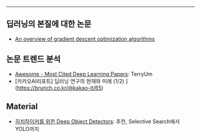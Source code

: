 





---
## 딥러닝의 본질에 대한 논문

- [An overview of gradient descent optimization algorithms](https://arxiv.org/abs/1609.04747)


## 논문 트렌드 분석

- [Awesome - Most Cited Deep Learning Papers](https://github.com/terryum/awesome-deep-learning-papers): TerryUm
- [카카오AI리포트] 딥러닝 연구의 현재와 미래 (1/2) ](https://brunch.co.kr/@kakao-it/65)



## Material 

- [히치하이커를 위한 Deep Object Detectors](https://www.slideshare.net/IldooKim/deep-object-detectors-1-20166): 추천, Selective Search에서 YOLO까지 

